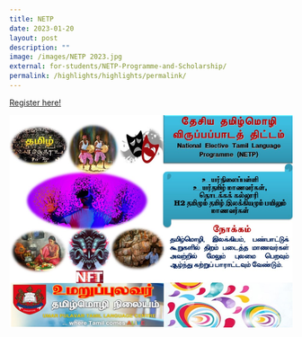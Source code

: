 ```yaml
---
title: NETP
date: 2023-01-20
layout: post
description: ""
image: /images/NETP 2023.jpg
external: for-students/NETP-Programme-and-Scholarship/
permalink: /highlights/highlights/permalink/
---
```











[Register here!](https://form.gov.sg/63c6be4dbef23b0011734db5)

<a href="https://form.gov.sg/63c6be4dbef23b0011734db5">
<img alt="" src="/images/NETP%202023.jpg"></a>